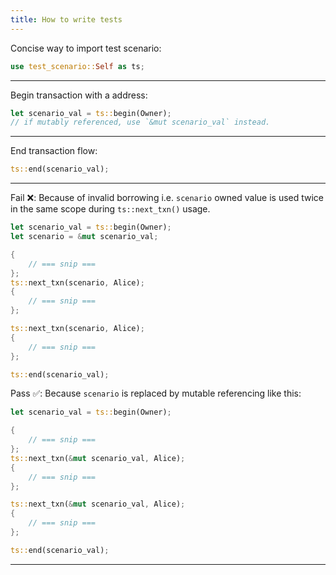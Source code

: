 ```yaml
---
title: How to write tests
---
```


Concise way to import test scenario:

```rust
use test_scenario::Self as ts;
```

---

Begin transaction with a address:

```rust
let scenario_val = ts::begin(Owner);
// if mutably referenced, use `&mut scenario_val` instead.
```

---

End transaction flow:

```rust
ts::end(scenario_val);
```

---

Fail ❌: Because of invalid borrowing i.e. `scenario` owned value is used twice in the same scope during `ts::next_txn()` usage.

```rust
let scenario_val = ts::begin(Owner);
let scenario = &mut scenario_val;

{
    // === snip ===
};
ts::next_txn(scenario, Alice);
{
    // === snip ===
};

ts::next_txn(scenario, Alice);
{
    // === snip ===
};

ts::end(scenario_val);
```

Pass ✅: Because `scenario` is replaced by mutable referencing like this:

```rust
let scenario_val = ts::begin(Owner);

{
    // === snip ===
};
ts::next_txn(&mut scenario_val, Alice);
{
    // === snip ===
};

ts::next_txn(&mut scenario_val, Alice);
{
    // === snip ===
};

ts::end(scenario_val);
```

---
